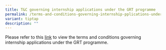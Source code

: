 ```yaml
---
title: T&C governing internship applications under the GRT programme
permalink: /terms-and-conditions-governing-internship-pplications-under-the-grt-programme/
variant: tiptap
description: ""
---
```

<p>Please refer to this <a href="/files/T&amp;C/t&amp;c_grt_programme_internship_application.pdf" rel="noopener nofollow" target="_blank">link</a> to
view the terms and conditions governing internship applications under the
GRT programme.</p>